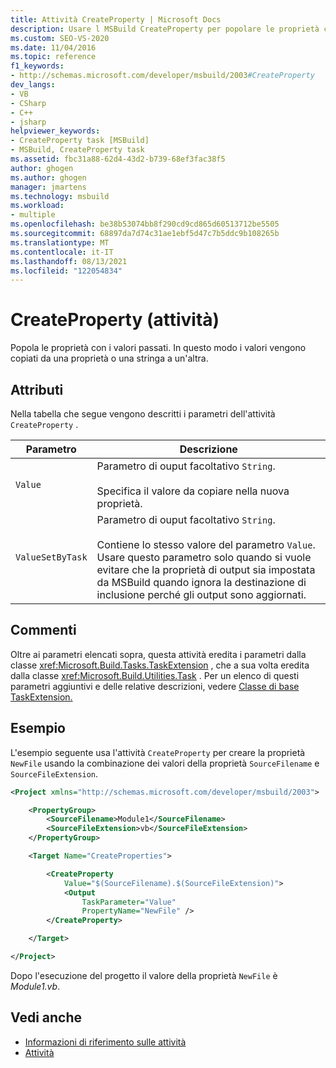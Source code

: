 ```yaml
---
title: Attività CreateProperty | Microsoft Docs
description: Usare l MSBuild CreateProperty per popolare le proprietà con i valori passati, consentendo la copia dei valori da una proprietà o una stringa a un'altra.
ms.custom: SEO-VS-2020
ms.date: 11/04/2016
ms.topic: reference
f1_keywords:
- http://schemas.microsoft.com/developer/msbuild/2003#CreateProperty
dev_langs:
- VB
- CSharp
- C++
- jsharp
helpviewer_keywords:
- CreateProperty task [MSBuild]
- MSBuild, CreateProperty task
ms.assetid: fbc31a88-62d4-43d2-b739-68ef3fac38f5
author: ghogen
ms.author: ghogen
manager: jmartens
ms.technology: msbuild
ms.workload:
- multiple
ms.openlocfilehash: be38b53074bb8f290cd9cd865d60513712be5505
ms.sourcegitcommit: 68897da7d74c31ae1ebf5d47c7b5ddc9b108265b
ms.translationtype: MT
ms.contentlocale: it-IT
ms.lasthandoff: 08/13/2021
ms.locfileid: "122054834"
---
```

# <a name="createproperty-task"></a>CreateProperty (attività)

Popola le proprietà con i valori passati. In questo modo i valori vengono copiati da una proprietà o una stringa a un'altra.

## <a name="attributes"></a>Attributi

Nella tabella che segue vengono descritti i parametri dell'attività `CreateProperty` .

| Parametro | Descrizione |
|------------------| - |
| `Value` | Parametro di ouput facoltativo `String`.<br /><br /> Specifica il valore da copiare nella nuova proprietà. |
| `ValueSetByTask` | Parametro di ouput facoltativo `String`.<br /><br /> Contiene lo stesso valore del parametro `Value`. Usare questo parametro solo quando si vuole evitare che la proprietà di output sia impostata da MSBuild quando ignora la destinazione di inclusione perché gli output sono aggiornati. |

## <a name="remarks"></a>Commenti

Oltre ai parametri elencati sopra, questa attività eredita i parametri dalla classe <xref:Microsoft.Build.Tasks.TaskExtension> , che a sua volta eredita dalla classe <xref:Microsoft.Build.Utilities.Task> . Per un elenco di questi parametri aggiuntivi e delle relative descrizioni, vedere [Classe di base TaskExtension.](../msbuild/taskextension-base-class.md)

## <a name="example"></a>Esempio

L'esempio seguente usa l'attività `CreateProperty` per creare la proprietà `NewFile` usando la combinazione dei valori della proprietà `SourceFilename` e `SourceFileExtension`.

```xml
<Project xmlns="http://schemas.microsoft.com/developer/msbuild/2003">

    <PropertyGroup>
        <SourceFilename>Module1</SourceFilename>
        <SourceFileExtension>vb</SourceFileExtension>
    </PropertyGroup>

    <Target Name="CreateProperties">

        <CreateProperty
            Value="$(SourceFilename).$(SourceFileExtension)">
            <Output
                TaskParameter="Value"
                PropertyName="NewFile" />
        </CreateProperty>

    </Target>

</Project>
```

Dopo l'esecuzione del progetto il valore della proprietà `NewFile` è *Module1.vb*.

## <a name="see-also"></a>Vedi anche

- [Informazioni di riferimento sulle attività](../msbuild/msbuild-task-reference.md)
- [Attività](../msbuild/msbuild-tasks.md)
